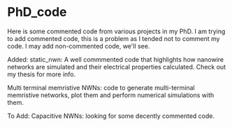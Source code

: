 # PhD_code
Here is some commented code from various projects in my PhD.
I am trying to add commented code, this is a problem as I tended not to comment my code. I may add non-commented code, we'll see.

Added:
static_nwn: A well commmented code that highlights how nanowire networks are simulated and their electrical properties calculated. Check out my thesis for more info.

Multi terminal memristive NWNs: code to generate multi-terminal memristive networks, plot them and perform numerical simulations with them.

To Add:
Capacitive NWNs: looking for some decently commented code.
